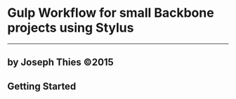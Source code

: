 # Gulp Workflow for small Backbone projects using Stylus
-----
by Joseph Thies
&copy;2015
----
## Getting Started
